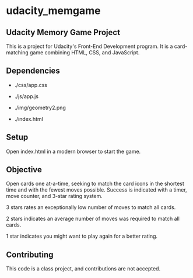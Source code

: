 # udacity_memgame

## Udacity Memory Game Project

This is a project for Udacity's Front-End Development program.  It is a card-matching game combining HTML, CSS, and JavaScript.

## Dependencies

* ./css/app.css

* ./js/app.js

* ./img/geometry2.png

* ./index.html

## Setup

Open index.html in a modern browser to start the game.

## Objective

Open cards one at-a-time, seeking to match the card icons in the shortest time and with the fewest moves possible.  Success is indicated with a timer, move counter, and 3-star rating system.

3 stars rates an exceptionally low number of moves to match all cards.

2 stars indicates an average number of moves was required to match all cards.

1 star indicates you might want to play again for a better rating.

## Contributing

This code is a class project, and contributions are not accepted.
